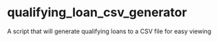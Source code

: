 # qualifying_loan_csv_generator
A script that will generate qualifying loans to a CSV file for easy viewing
